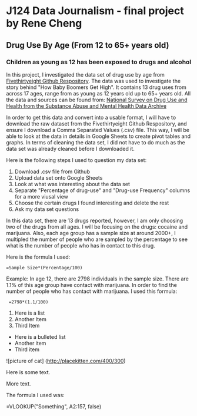 # J124 Data Journalism - final project by Rene Cheng
## Drug Use By Age (From 12 to 65+ years old) 
### Children as young as 12 has been exposed to drugs and alcohol 


In this project, I investigated the data set of drug use by age from [Fivethirtyeight Github Respository](https://github.com/fivethirtyeight/data/tree/master/drug-use-by-age). The data was used to investigate the story behind "How Baby Boomers Get High". It contains 13 drug uses from across 17 ages, range from as young as 12 years old up to 65+ years old. All the data and sources can be found from: [National Survey on Drug Use and Health from the Substance Abuse and Mental Health Data Archive](https://www.icpsr.umich.edu/icpsrweb/content/SAMHDA/index.html)


In order to get this data and convert into a usable format, I will have to download the raw dataset from the Fivethirtyeight Github Respository, and ensure I download a Comma Separated Values (.csv) file. This way, I will be able to look at the data in details in Google Sheets to create pivot tables and graphs. In terms of cleaning the data set, I did not have to do much as the data set was already cleaned before I downloaded it. 

Here is the following steps I used to question my data set: 
1. Download .csv file from Github 
2. Upload data set onto Google Sheets 
3. Look at what was interesting about the data set 
4. Separate "Percentage of drug-use" and "Drug-use Frequency" columns for a more viusal view
5. Choose the certain drugs I found interesting and delete the rest 
6. Ask my data set questions 

In this data set, there are 13 drugs reported, however, I am only choosing two of the drugs from all ages. I will be focusing on the drugs: cocaine and marijuana. Also, each age group has a sample size at around 2000+, I multipled the number of people who are sampled by the percentage to see what is the number of people who has in contact to this drug. 

Here is the formula I used: 
```equation: 
=Sample Size*(Percentage/100) 
```
Example: 
In age 12, there are 2798 individuals in the sample size. There are 1.1% of this age group have contact with marijuana. In order to find the number of people who has contact with marijuana. I used this formula: 
```equation: 
 =2798*(1.1/100)
```




1. Here is a list 
2. Another Item 
3. Third Item 

* Here is a bulleted list 
* Another item 
* Third item 

![picture of cat] (http://placekitten.com/400/300) 

Here is some text. 

More text. 

The formula I used was: 

=VLOOKUP("Something", A2:157, false) 

